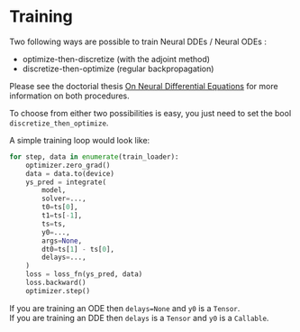 # Training

Two following ways are possible to train Neural DDEs / Neural ODEs :

- optimize-then-discretize (with the adjoint method)
- discretize-then-optimize (regular backpropagation)

Please see the doctorial thesis [On Neural Differential Equations](https://arxiv.org/pdf/2202.02435.pdf) for more information on both procedures.

To choose from either two possibilities is easy, you just need to set the bool `discretize_then_optimize`.

A simple training loop would look like: 

```python
for step, data in enumerate(train_loader):
    optimizer.zero_grad()
    data = data.to(device)
    ys_pred = integrate(
        model,
        solver=...,
        t0=ts[0],
        t1=ts[-1],
        ts=ts,
        y0=...,
        args=None,
        dt0=ts[1] - ts[0],
        delays=...,
    )
    loss = loss_fn(ys_pred, data)
    loss.backward()
    optimizer.step()

```

If you are training an ODE then `delays=None` and `y0` is a `Tensor`.  
If you are training an DDE then `delays` is a `Tensor` and `y0` is a `Callable`. 